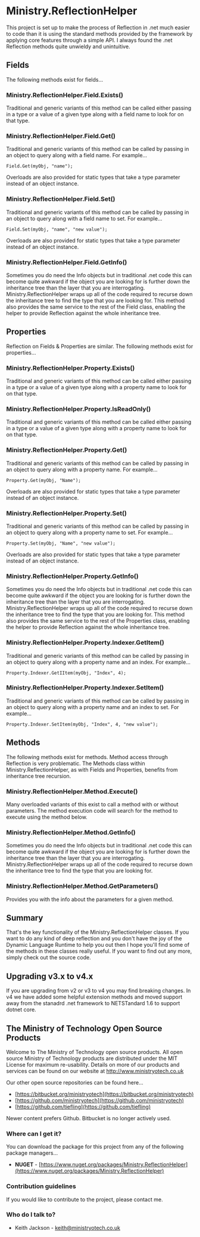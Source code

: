# Ministry.ReflectionHelper
This project is set up to make the process of Reflection in .net much easier to code than it is using the standard methods provided by the framework by applying core features through a simple API. I always found the .net Reflection methods quite unwieldy and unintuitive.

## Fields
The following methods exist for fields...

### Ministry.ReflectionHelper.Field.Exists()
Traditional and generic variants of this method can be called either passing in a type or a value of a given type along with a field name to look for on that type.

### Ministry.ReflectionHelper.Field.Get()
Traditional and generic variants of this method can be called by passing in an object to query along with a field name. For example...
```
Field.Get(myObj, "name");
```
Overloads are also provided for static types that take a type parameter instead of an object instance.

### Ministry.ReflectionHelper.Field.Set()
Traditional and generic variants of this method can be called by passing in an object to query along with a field name to set. For example...
```
Field.Set(myObj, "name", "new value");
```
Overloads are also provided for static types that take a type parameter instead of an object instance.

### Ministry.ReflectionHelper.Field.GetInfo()
Sometimes you do need the Info objects but in traditional .net code this can become quite awkward if the object you are looking for is further down the inheritance tree than the layer that you are interrogating. Ministry.ReflectionHelper wraps up all of the code required to recurse down the inheritance tree to find the type that you are looking for. This method also provides the same service to the rest of the Field class, enabling the helper to provide Reflection against the whole inheritance tree.

## Properties
Reflection on Fields & Properties are similar. The following methods exist for properties...

### Ministry.ReflectionHelper.Property.Exists()
Traditional and generic variants of this method can be called either passing in a type or a value of a given type along with a property name to look for on that type.

### Ministry.ReflectionHelper.Property.IsReadOnly()
Traditional and generic variants of this method can be called either passing in a type or a value of a given type along with a property name to look for on that type.

### Ministry.ReflectionHelper.Property.Get()
Traditional and generic variants of this method can be called by passing in an object to query along with a property name. For example...
```
Property.Get(myObj, "Name");
```
Overloads are also provided for static types that take a type parameter instead of an object instance.

### Ministry.ReflectionHelper.Property.Set()
Traditional and generic variants of this method can be called by passing in an object to query along with a property name to set. For example...
```
Property.Set(myObj, "Name", "new value");
```
Overloads are also provided for static types that take a type parameter instead of an object instance.

### Ministry.ReflectionHelper.Property.GetInfo()
Sometimes you do need the Info objects but in traditional .net code this can become quite awkward if the object you are looking for is further down the inheritance tree than the layer that you are interrogating. Ministry.ReflectionHelper wraps up all of the code required to recurse down the inheritance tree to find the type that you are looking for. This method also provides the same service to the rest of the Properties class, enabling the helper to provide Reflection against the whole inheritance tree.

### Ministry.ReflectionHelper.Property.Indexer.GetItem()
Traditional and generic variants of this method can be called by passing in an object to query along with a property name and an index. For example...
```
Property.Indexer.GetIItem(myObj, "Index", 4);
```

### Ministry.ReflectionHelper.Property.Indexer.SetItem()
Traditional and generic variants of this method can be called by passing in an object to query along with a property name and an index to set. For example...
```
Property.Indexer.SetItem(myObj, "Index", 4, "new value");
```

## Methods
The following methods exist for methods. Method access through Reflection is very problematic. The Methods class within Ministry.ReflectionHelper, as with Fields and Properties, benefits from inheritance tree recursion.

### Ministry.ReflectionHelper.Method.Execute()
Many overloaded variants of this exist to call a method with or without parameters. The method execution code will search for the method to execute using the method below.

### Ministry.ReflectionHelper.Method.GetInfo()
Sometimes you do need the Info objects but in traditional .net code this can become quite awkward if the object you are looking for is further down the inheritance tree than the layer that you are interrogating. Ministry.ReflectionHelper wraps up all of the code required to recurse down the inheritance tree to find the type that you are looking for.

### Ministry.ReflectionHelper.Method.GetParameters()
Provides you with the info about the parameters for a given method.

## Summary
That's the key functionality of the Ministry.ReflectionHelper classes. If you want to do any kind of deep reflection and you don't have the joy of the Dynamic Language Runtime to help you out then I hope you'll find some of the methods in these classes really useful. If you want to find out any more, simply check out the source code.

## Upgrading v3.x to v4.x
If you are upgrading from v2 or v3 to v4 you may find breaking changes. In v4 we have added some helpful extension methods and moved support away from the stanadrd .net framework to NETSTandard 1.6 to support dotnet core.

## The Ministry of Technology Open Source Products
Welcome to The Ministry of Technology open source products. All open source Ministry of Technology products are distributed under the MIT License for maximum re-usability. Details on more of our products and services can be found on our website at http://www.ministryotech.co.uk

Our other open source repositories can be found here...

* [https://bitbucket.org/ministryotech](https://bitbucket.org/ministryotech)
* [https://github.com/ministryotech](https://github.com/ministryotech)
* [https://github.com/tiefling](https://github.com/tiefling)

Newer content prefers Github. Bitbucket is no longer actively used.

### Where can I get it?
You can download the package for this project from any of the following package managers...

- **NUGET** - [https://www.nuget.org/packages/Ministry.ReflectionHelper](https://www.nuget.org/packages/Ministry.ReflectionHelper)

### Contribution guidelines
If you would like to contribute to the project, please contact me.

### Who do I talk to?
* Keith Jackson - keith@ministryotech.co.uk
